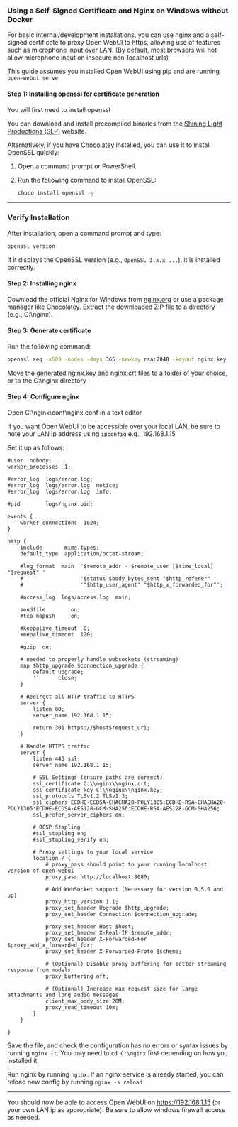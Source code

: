 ### Using a Self-Signed Certificate and Nginx on Windows without Docker

For basic internal/development installations, you can use nginx and a self-signed certificate to proxy Open WebUI to https, allowing use of features such as microphone input over LAN. (By default, most browsers will not allow microphone input on insecure non-localhost urls)

This guide assumes you installed Open WebUI using pip and are running `open-webui serve`

#### Step 1: Installing openssl for certificate generation

You will first need to install openssl

You can download and install precompiled binaries from the [Shining Light Productions (SLP)](https://slproweb.com/) website.

Alternatively, if you have [Chocolatey](https://chocolatey.org/) installed, you can use it to install OpenSSL quickly:

1. Open a command prompt or PowerShell.
2. Run the following command to install OpenSSL:

   ```bash
   choco install openssl -y
   ```

---

### **Verify Installation**

After installation, open a command prompt and type:

```bash
openssl version
```

If it displays the OpenSSL version (e.g., `OpenSSL 3.x.x ...`), it is installed correctly.

#### Step 2: Installing nginx

Download the official Nginx for Windows from [nginx.org](https://nginx.org) or use a package manager like Chocolatey.
 Extract the downloaded ZIP file to a directory (e.g., C:\nginx).

#### Step 3: Generate certificate

Run the following command:

```bash
openssl req -x509 -nodes -days 365 -newkey rsa:2048 -keyout nginx.key -out nginx.crt
```

Move the generated nginx.key and nginx.crt files to a folder of your choice, or to the C:\nginx directory

#### Step 4: Configure nginx

Open C:\nginx\conf\nginx.conf in a text editor

If you want Open WebUI to be accessible over your local LAN, be sure to note your LAN ip address using `ipconfig` e.g., 192.168.1.15

Set it up as follows:

```
#user  nobody;
worker_processes  1;

#error_log  logs/error.log;
#error_log  logs/error.log  notice;
#error_log  logs/error.log  info;

#pid        logs/nginx.pid;

events {
    worker_connections  1024;
}

http {
    include       mime.types;
    default_type  application/octet-stream;

    #log_format  main  '$remote_addr - $remote_user [$time_local] "$request" '
    #                  '$status $body_bytes_sent "$http_referer" '
    #                  '"$http_user_agent" "$http_x_forwarded_for"';

    #access_log  logs/access.log  main;

    sendfile        on;
    #tcp_nopush     on;

    #keepalive_timeout  0;
    keepalive_timeout  120;

    #gzip  on;

    # needed to properly handle websockets (streaming)
    map $http_upgrade $connection_upgrade {
        default upgrade;
        ''      close;
    }

    # Redirect all HTTP traffic to HTTPS
    server {
        listen 80;
        server_name 192.168.1.15;

        return 301 https://$host$request_uri;
    }

    # Handle HTTPS traffic
    server {
        listen 443 ssl;
        server_name 192.168.1.15;

        # SSL Settings (ensure paths are correct)
        ssl_certificate C:\\nginx\\nginx.crt;
        ssl_certificate_key C:\\nginx\\nginx.key;
        ssl_protocols TLSv1.2 TLSv1.3;
        ssl_ciphers ECDHE-ECDSA-CHACHA20-POLY1305:ECDHE-RSA-CHACHA20-POLY1305:ECDHE-ECDSA-AES128-GCM-SHA256:ECDHE-RSA-AES128-GCM-SHA256;
        ssl_prefer_server_ciphers on;

        # OCSP Stapling
        #ssl_stapling on;
        #ssl_stapling_verify on;

        # Proxy settings to your local service
        location / {
            # proxy_pass should point to your running localhost version of open-webui
            proxy_pass http://localhost:8080;

            # Add WebSocket support (Necessary for version 0.5.0 and up)
            proxy_http_version 1.1;
            proxy_set_header Upgrade $http_upgrade;
            proxy_set_header Connection $connection_upgrade;

            proxy_set_header Host $host;
            proxy_set_header X-Real-IP $remote_addr;
            proxy_set_header X-Forwarded-For $proxy_add_x_forwarded_for;
            proxy_set_header X-Forwarded-Proto $scheme;

            # (Optional) Disable proxy buffering for better streaming response from models
            proxy_buffering off;

            # (Optional) Increase max request size for large attachments and long audio messages
            client_max_body_size 20M;
            proxy_read_timeout 10m;
        }
    }

}
```

Save the file, and check the configuration has no errors or syntax issues by running `nginx -t`. You may need to `cd C:\nginx` first depending on how you installed it

Run nginx by running `nginx`. If an nginx service is already started, you can reload new config by running `nginx -s reload`

---

You should now be able to access Open WebUI on https://192.168.1.15 (or your own LAN ip as appropriate). Be sure to allow windows firewall access as needed.
